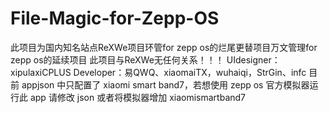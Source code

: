 # File-Magic-for-Zepp-OS
此项目为国内知名站点ReXWe项目环管for zepp os的烂尾更替项目万文管理for zepp os的延续项目
此项目与ReXWe无任何关系！！！
UIdesigner：xipulaxiCPLUS
Developer：易QWQ、xiaomaiTX，wuhaiqi，StrGin、infc
目前 appjson 中只配置了 xiaomi smart band7，若想使用 zepp os 官方模拟器运行此 app 请修改 json 或者将模拟器增加 xiaomismartband7